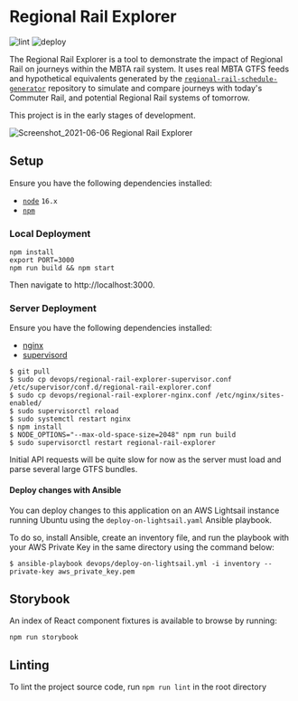 # Regional Rail Explorer
![lint](https://github.com/transitmatters/regional-rail-explorer/workflows/lint/badge.svg)
![deploy](https://github.com/transitmatters/regional-rail-explorer/workflows/deploy/badge.svg)

The Regional Rail Explorer is a tool to demonstrate the impact of Regional Rail on journeys within the MBTA rail system. It uses real MBTA GTFS feeds and hypothetical equivalents generated by the [`regional-rail-schedule-generator`](https://github.com/transitmatters/regional-rail-schedule-generator) repository to simulate and compare journeys with today's Commuter Rail, and potential Regional Rail systems of tomorrow.

This project is in the early stages of development.

![Screenshot_2021-06-06 Regional Rail Explorer](https://user-images.githubusercontent.com/2208769/120929859-b8b3b800-c6b8-11eb-8ed3-84a73ddff88b.png)


## Setup
Ensure you have the following dependencies installed:
 - [`node`](https://nodejs.org/en/) `16.x`
 - [`npm`](https://www.npmjs.com/)

### Local Deployment

```
npm install
export PORT=3000
npm run build && npm start
```
Then navigate to http://localhost:3000.

### Server Deployment
Ensure you have the following dependencies installed:
- [nginx](https://www.nginx.com/)
- [supervisord](http://supervisord.org/introduction.html)

```
$ git pull
$ sudo cp devops/regional-rail-explorer-supervisor.conf /etc/supervisor/conf.d/regional-rail-explorer.conf
$ sudo cp devops/regional-rail-explorer-nginx.conf /etc/nginx/sites-enabled/
$ sudo supervisorctl reload
$ sudo systemctl restart nginx
$ npm install
$ NODE_OPTIONS="--max-old-space-size=2048" npm run build
$ sudo supervisorctl restart regional-rail-explorer
```

Initial API requests will be quite slow for now as the server must load and parse several large GTFS bundles.

#### Deploy changes with Ansible
You can deploy changes to this application on an AWS Lightsail instance running Ubuntu using the `deploy-on-lightsail.yaml` Ansible playbook.

To do so, install Ansible, create an inventory file, and run the playbook with your AWS Private Key in the same directory using the command below:

`$ ansible-playbook devops/deploy-on-lightsail.yml -i inventory --private-key aws_private_key.pem`

## Storybook

An index of React component fixtures is available to browse by running:

```
npm run storybook
```

## Linting

To lint the project source code, run `npm run lint` in the root directory
